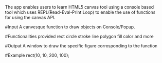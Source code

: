 The app enables users to learn HTML5 canvas tool using a console based tool which uses REPL(Read-Eval-Print Loop) to enable the use of functions for using the canvas API.

#Input
A canvesque function to draw objects on Console/Popup.

#Functionalities provided
rect
circle
stroke
line
polygon
fill color 
and more 

#Output
A window to draw the specific figure corrosponding to the function

#Example
rect(10, 10, 200, 100);